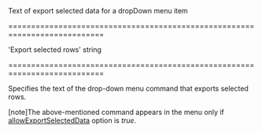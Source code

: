 <!--**
/*-------------------------------------------
    Auto-generated file. Do not modify.
-------------------------------------------

**-->
<!--d-->Text of export selected data for a dropDown menu item<!--/d-->
===========================================================================
<!--default-->'Export selected rows'<!--/default-->
<!--type-->string<!--/type-->
===========================================================================

<!--shortDescription-->
Specifies the text of the drop-down menu command that exports selected rows.
<!--/shortDescription-->

<!--fullDescription-->
[note]The above-mentioned command appears in the menu only if [allowExportSelectedData](/Documentation/ApiReference/UI_Widgets/dxDataGrid/Configuration/export/#allowExportSelectedData) option is *true*.
<!--/fullDescription-->